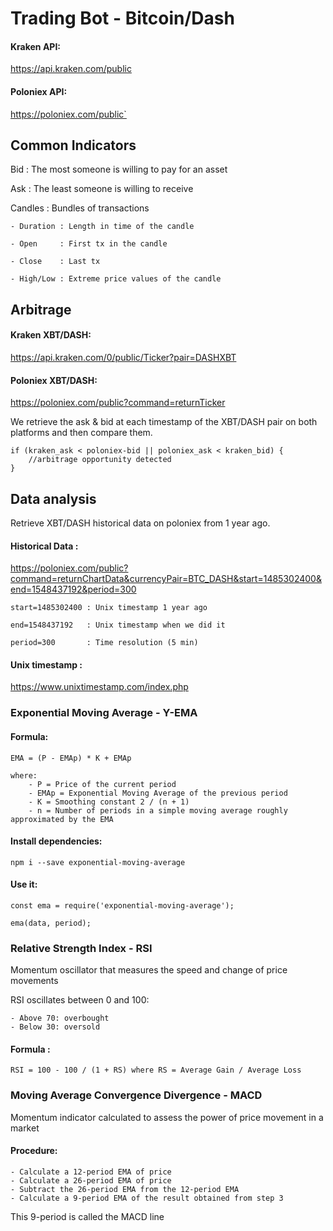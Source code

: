# Trading Bot - Bitcoin/Dash

#### Kraken API:

https://api.kraken.com/public

#### Poloniex API:

https://poloniex.com/public`

## Common Indicators

Bid : The most someone is willing to pay for an asset

Ask : The least someone is willing to receive

Candles : Bundles of transactions

    - Duration : Length in time of the candle

    - Open     : First tx in the candle

    - Close    : Last tx

    - High/Low : Extreme price values of the candle

## Arbitrage

#### Kraken XBT/DASH:

https://api.kraken.com/0/public/Ticker?pair=DASHXBT

#### Poloniex XBT/DASH:

https://poloniex.com/public?command=returnTicker

We retrieve the ask & bid at each timestamp of the XBT/DASH pair on both platforms
and then compare them.

    if (kraken_ask < poloniex-bid || poloniex_ask < kraken_bid) {
        //arbitrage opportunity detected
    }

## Data analysis

Retrieve XBT/DASH historical data on poloniex from 1 year ago.

#### Historical Data :

https://poloniex.com/public?command=returnChartData&currencyPair=BTC_DASH&start=1485302400&end=1548437192&period=300

    start=1485302400 : Unix timestamp 1 year ago

    end=1548437192   : Unix timestamp when we did it

    period=300       : Time resolution (5 min)

#### Unix timestamp :

https://www.unixtimestamp.com/index.php

### Exponential Moving Average - Y-EMA

#### Formula:

    EMA = (P - EMAp) * K + EMAp

    where:
        - P = Price of the current period
        - EMAp = Exponential Moving Average of the previous period
        - K = Smoothing constant 2 / (n + 1)
        - n = Number of periods in a simple moving average roughly approximated by the EMA

#### Install dependencies:

    npm i --save exponential-moving-average

#### Use it:

    const ema = require('exponential-moving-average');

    ema(data, period);

### Relative Strength Index - RSI

Momentum oscillator that measures the speed and change of price movements

RSI oscillates between 0 and 100:

    - Above 70: overbought
    - Below 30: oversold

#### Formula :

    RSI = 100 - 100 / (1 + RS) where RS = Average Gain / Average Loss

### Moving Average Convergence Divergence - MACD

Momentum indicator calculated to assess the power of price movement in a market

#### Procedure:

    - Calculate a 12-period EMA of price
    - Calculate a 26-period EMA of price
    - Subtract the 26-period EMA from the 12-period EMA
    - Calculate a 9-period EMA of the result obtained from step 3

This 9-period is called the MACD line